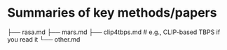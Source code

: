 # Summaries of key methods/papers
├── rasa.md
├── mars.md
├── clip4tbps.md               # e.g., CLIP-based TBPS if you read it
└── other.md